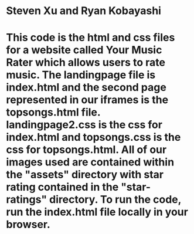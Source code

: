 # Steven Xu and Ryan Kobayashi
# This code is the html and css files for a website called Your Music Rater which allows users to rate music. The landingpage file is index.html and the second page represented in our iframes is the topsongs.html file. landingpage2.css is the css for index.html and topsongs.css is the css for topsongs.html. All of our images used are contained within the "assets" directory with star rating contained in the "star-ratings" directory. To run the code, run the index.html file locally in your browser.

